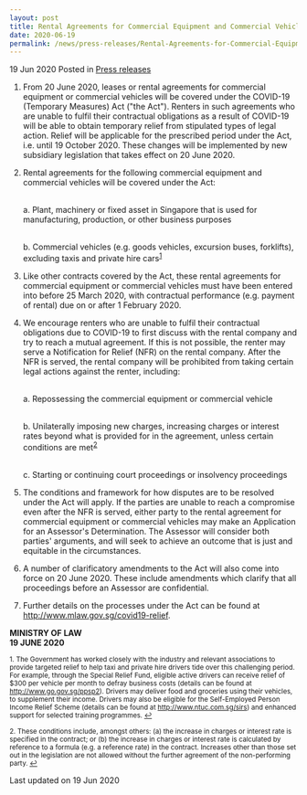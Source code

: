 ```yaml
---
layout: post
title: Rental Agreements for Commercial Equipment and Commercial Vehicles to be Covered under COVID-19 (Temporary Measures) Act
date: 2020-06-19
permalink: /news/press-releases/Rental-Agreements-for-Commercial-Equipment-and-Commercial-Vehicles-to-be-Covered-under-COVID-19-Temporary-Measures-Act
---
```


19 Jun 2020 Posted in [Press releases](/news/press-releases)

<ol start="1">
<li>From 20 June 2020, leases or rental agreements for commercial equipment or commercial vehicles will be covered under the COVID-19 (Temporary Measures) Act ("the Act"). Renters in such agreements who are unable to fulfil their contractual obligations as a result of COVID-19 will be able to obtain temporary relief from stipulated types of legal action. Relief will be applicable for the prescribed period under the Act, i.e. until 19 October 2020. These changes will be implemented by new subsidiary legislation that takes effect on 20 June 2020.</li></ol>

<ol start="2">
<li>Rental agreements for the following commercial equipment and commercial vehicles will be covered under the Act:

<br>a. Plant, machinery or fixed asset in Singapore that is used for manufacturing, production, or other business purposes

<br>b. Commercial vehicles (e.g. goods vehicles, excursion buses, forklifts), excluding taxis and private hire cars<sup><a href="#fn1" id="ref1">1</a></sup>
</li></ol>

<ol start="3">
<li>Like other contracts covered by the Act, these rental agreements for commercial equipment or commercial vehicles must have been entered into before 25 March 2020, with contractual performance (e.g. payment of rental) due on or after 1 February 2020.</li></ol>

<ol start="4">
<li>We encourage renters who are unable to fulfil their contractual obligations due to COVID-19 to first discuss with the rental company and try to reach a mutual agreement. If this is not possible, the renter may serve a Notification for Relief (NFR) on the rental company. After the NFR is served, the rental company will be prohibited from taking certain legal actions against the renter, including:

<br>a. Repossessing the commercial equipment or commercial vehicle

<br>b. Unilaterally imposing new charges, increasing charges or interest rates beyond what is provided for in the agreement, unless certain conditions are met<sup><a href="#fn2" id="ref2">2</a></sup>

<br>c. Starting or continuing court proceedings or insolvency proceedings
</li></ol>

<ol start="5">
<li>The conditions and framework for how disputes are to be resolved under the Act will apply. If the parties are unable to reach a compromise even after the NFR is served, either party to the rental agreement for commercial equipment or commercial vehicles may make an Application for an Assessor's Determination. The Assessor will consider both parties' arguments, and will seek to achieve an outcome that is just and equitable in the circumstances.</li></ol>

<ol start="6">
<li>A number of clarificatory amendments to the Act will also come into force on 20 June 2020. These include amendments which clarify that all proceedings before an Assessor are confidential.</li></ol>

<ol start="7">
<li>Further details on the processes under the Act can be found at <a href="http://www.mlaw.gov.sg/covid19-relief">http://www.mlaw.gov.sg/covid19-relief</a>.</li></ol>


**MINISTRY OF LAW**
<br>**19 JUNE 2020**


<p><sup id="fn1">1. The Government has worked closely with the industry and relevant associations to provide targeted relief to help taxi and private hire drivers tide over this challenging period. For example, through the Special Relief Fund, eligible active drivers can receive relief of $300 per vehicle per month to defray business costs (details can be found at <a href="http://www.go.gov.sg/ppsp2">http://www.go.gov.sg/ppsp2</a>). Drivers may deliver food and groceries using their vehicles, to supplement their income. Drivers may also be eligible for the Self-Employed Person Income Relief Scheme (details can be found at <a href="http://www.ntuc.com.sg/sirs">http://www.ntuc.com.sg/sirs</a>) and enhanced support for selected training programmes. <a href="#ref1" title="Jump back to footnote 1 in the text.">↩</a></sup></p>

<p><sup id="fn2">2. These conditions include, amongst others: (a) the increase in charges or interest rate is specified in the contract; or (b) the increase in charges or interest rate is calculated by reference to a formula (e.g. a reference rate) in the contract. Increases other than those set out in the legislation are not allowed without the further agreement of the non-performing party. <a href="#ref2" title="Jump back to footnote 2 in the text.">↩</a></sup></p>


<p class="right-side-updated">Last updated on 19 Jun 2020</p>

